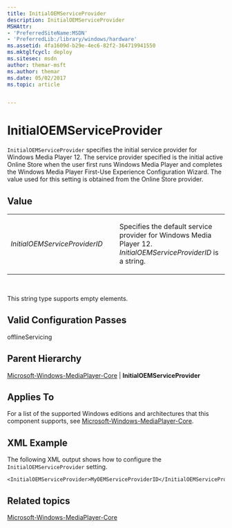 ```yaml
---
title: InitialOEMServiceProvider
description: InitialOEMServiceProvider
MSHAttr:
- 'PreferredSiteName:MSDN'
- 'PreferredLib:/library/windows/hardware'
ms.assetid: 4fa1609d-b29e-4ec6-82f2-364719941550
ms.mktglfcycl: deploy
ms.sitesec: msdn
author: themar-msft
ms.author: themar
ms.date: 05/02/2017
ms.topic: article


---
```


# InitialOEMServiceProvider


`InitialOEMServiceProvider` specifies the initial service provider for Windows Media Player 12. The service provider specified is the initial active Online Store when the user first runs Windows Media Player and completes the Windows Media Player First-Use Experience Configuration Wizard. The value used for this setting is obtained from the Online Store provider.

## Value


<table>
<colgroup>
<col width="50%" />
<col width="50%" />
</colgroup>
<tbody>
<tr class="odd">
<td><p><em>InitialOEMServiceProviderID</em></p></td>
<td><p>Specifies the default service provider for Windows Media Player 12. <em>InitialOEMServiceProviderID</em> is a string.</p></td>
</tr>
</tbody>
</table>

 

This string type supports empty elements.

## Valid Configuration Passes


offlineServicing

## Parent Hierarchy


[Microsoft-Windows-MediaPlayer-Core](microsoft-windows-mediaplayer-core.md) | **InitialOEMServiceProvider**

## Applies To


For a list of the supported Windows editions and architectures that this component supports, see [Microsoft-Windows-MediaPlayer-Core](microsoft-windows-mediaplayer-core.md).

## XML Example


The following XML output shows how to configure the `InitialOEMServiceProvider` setting.

```
<InitialOEMServiceProvider>MyOEMServiceProviderID</InitialOEMServiceProvider>
```

## Related topics


[Microsoft-Windows-MediaPlayer-Core](microsoft-windows-mediaplayer-core.md)

 

 







